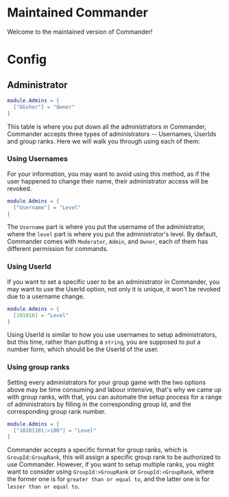 # Maintained Commander
Welcome to the maintained version of Commander!

# Config

## Administrator

```lua
module.Admins = {
  ["GGshor"] = "Owner"
}
```

This table is where you put down all the administrators in Commander, Commander accepts three types of administrators -- Usernames, UserIds and group ranks. Here we will walk you through using each of them:

### Using Usernames
For your information, you may want to avoid using this method, as if the user happened to change their name, their administrator access will be revoked.

```lua
module.Admins = {
  ["Username"] = "Level"
}
```

The `Username` part is where you put the username of the administrator, where the `level` part is where you put the administrator's level. By default, Commander comes with `Moderator`, `Admin`, and `Owner`, each of them has different permission for commands.

### Using UserId
If you want to set a specific user to be an administrator in Commander, you may want to use the UserId option, not only it is unique, it won't be revoked due to a username change.

```lua
module.Admins = {
  [101010] = "Level"
}
```

Using UserId is similar to how you use usernames to setup administrators, but this time, rather than putting a `string`, you are supposed to put a number form, which should be the UserId of the user.

### Using group ranks
Setting every administrators for your group game with the two options above may be time consuming and labour intensive, that's why we came up with group ranks, with that, you can automate the setup process for a range of administrators by filling in the corresponding group Id, and the corresponding group rank number.

```lua
module.Admins = {
  ["10101101:>100"] = "Level"
}
```

Commander accepts a specific format for group ranks, which is `GroupId:GroupRank`, this will assign a specific group rank to be authorized to use Commander. However, if you want to setup multiple ranks, you might want to consider using `GroupId:>GroupRank` or `GroupId:<GroupRank`, where the former one is for `greater than or equal to`, and the latter one is for `lesser than or equal to`. 